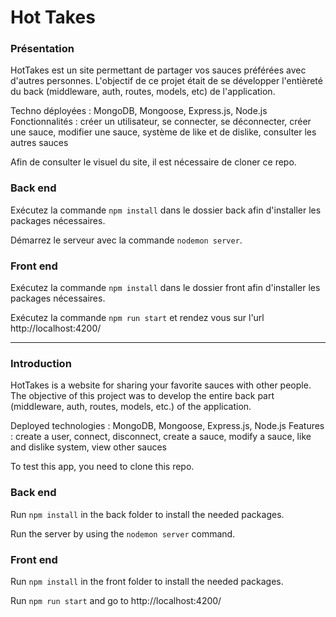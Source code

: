 # Hot Takes

### Présentation
HotTakes est un site permettant de partager vos sauces préférées avec d'autres personnes. L'objectif de ce projet était de se développer l'entièreté du back (middleware, auth, routes, models, etc) de l'application.

Techno déployées : MongoDB, Mongoose, Express.js, Node.js
Fonctionnalités : créer un utilisateur, se connecter, se déconnecter, créer une sauce, modifier une sauce, système de like et de dislike, consulter les autres sauces

Afin de consulter le visuel du site, il est nécessaire de cloner ce repo.

### Back end

Exécutez la commande `npm install` dans le dossier back afin d'installer les packages nécessaires.

Démarrez le serveur avec la commande `nodemon server`.

### Front end

Exécutez la commande `npm install` dans le dossier front afin d'installer les packages nécessaires.

Exécutez la commande `npm run start` et rendez vous sur l'url http://localhost:4200/

_________________

### Introduction
HotTakes is a website for sharing your favorite sauces with other people. The objective of this project was to develop the entire back part (middleware, auth, routes, models, etc.) of the application.

Deployed technologies : MongoDB, Mongoose, Express.js, Node.js
Features : create a user, connect, disconnect, create a sauce, modify a sauce, like and dislike system, view other sauces

To test this app, you need to clone this repo.
  
### Back end

Run `npm install` in the back folder to install the needed packages.

Run the server by using the `nodemon server` command.

### Front end

Run `npm install` in the front folder to install the needed packages.

Run `npm run start` and go to http://localhost:4200/

